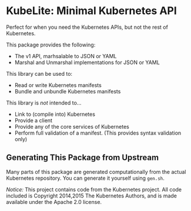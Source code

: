 # KubeLite: Minimal Kubernetes API

Perfect for when you need the Kubernetes APIs, but not the rest of Kubernetes.

This package provides the following:

- The v1 API, marhsalable to JSON or YAML
- Marshal and Unmarshal implementations for JSON or YAML

This library can be used to:

- Read or write Kubernetes manifests
- Bundle and unbundle Kubernetes manifests

This library is _not_ intended to...

- Link to (compile into) Kubernetes
- Provide a client
- Provide any of the core services of Kubernetes
- Perform full validation of a manifest. (This provides syntax
  validation only)

## Generating This Package from Upstream

Many parts of this package are generated computationally from the actual
Kubernetes repository. You can generate it yourself using `gen.sh`.

*Notice:* This project contains code from the Kubernetes project. All
code included is Copyright 2014,2015 The Kubernetes Authors, and is made
available under the Apache 2.0 license.
